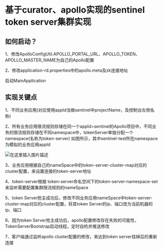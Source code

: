 # 基于curator、apollo实现的sentinel token server集群实现

## 如何启动？

1、修改ApolloConfigUtil.APOLLO_PORTAL_URL、APOLLO_TOKEN、APOLLO_MASTER_NAME为自己的Apollo配置

2、修改application-rd.properties中的apollo.meta及zk连接地址

启动MainApplication


## 实现关键点

1、不同业务应用(对应使用appId当做sentinel中projectName，及控制台左侧名称)

2、所有业务应用限流规则存储在同一个appId=sentinel的Apollo项目中，不同业务的限流规则存储在不同namespace中，tokenServer单独分配一个namespace(名称为token-server)
如图所示，其中sentinel-test所在namespace为模拟的业务应用appId

![在这里插入图片描述](https://img-blog.csdnimg.cn/2019082415093138.png?x-oss-process=image/watermark,type_ZmFuZ3poZW5naGVpdGk,shadow_10,text_aHR0cHM6Ly9ibG9nLmNzZG4ubmV0L2hvc2Fvcw==,size_16,color_FFFFFF,t_70)

3、业务应用根据自己的nameSpace中的token-server-cluster-map对应的cluster配置，来设置连接的token-server地址

4、token-server根据 token-server命名空间下的token-server-namespace-set来监听需要配置集群限流规则的nameSpace

5、token Server抢主成功后，修改不同业务应用nameSpace中token-server-cluster-map对应的cluster配置，将其token Server的ip、端口改为当前机器的ip、端口

6、因为token Server抢主成功后，apollo配置修改存在失败的可能性，TokenServerBootstrap启动线程，定时自检并推送修改

7、客户端通过监听apollo cluster配置的修改，来达到token server挂掉后的重新连接
